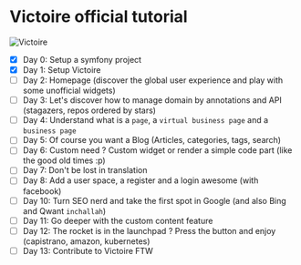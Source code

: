 # Victoire official tutorial

![Victoire](https://cloud.githubusercontent.com/assets/618536/20215349/db459e60-a813-11e6-894d-ba4ec0f2c088.jpg)

- [x] Day 0: Setup a symfony project
- [x] Day 1: Setup Victoire
- [ ] Day 2: Homepage (discover the global user experience and play with some unofficial widgets)
- [ ] Day 3: Let's discover how to manage domain by annotations and API (stagazers, repos ordered by stars)
- [ ] Day 4: Understand what is a `page`, a `virtual business page` and a `business page`
- [ ] Day 5: Of course you want a Blog (Articles, categories, tags, search)
- [ ] Day 6: Custom need ? Custom widget or render a simple code part (like the good old times :p)
- [ ] Day 7: Don't be lost in translation
- [ ] Day 8: Add a user space, a register and a login awesome (with facebook)
- [ ] Day 10: Turn SEO nerd and take the first spot in Google (and also Bing and Qwant `inchallah`)
- [ ] Day 11: Go deeper with the custom content feature
- [ ] Day 12: The rocket is in the launchpad ? Press the button and enjoy (capistrano, amazon, kubernetes)
- [ ] Day 13: Contribute to Victoire FTW
